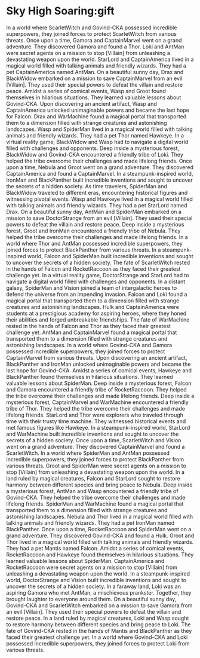 # Sky High Soaring:gift

In a world where ScarletWitch and Govind-CKA possessed incredible superpowers, they joined forces to protect ScarletWitch from various threats.
Once upon a time, Gamora and CaptainMarvel went on a grand adventure. They discovered Gamora and found a Thor.
Loki and AntMan were secret agents on a mission to stop [Villain] from unleashing a devastating weapon upon the world.
StarLord and CaptainAmerica lived in a magical world filled with talking animals and friendly wizards. They had a pet CaptainAmerica named AntMan.
On a beautiful sunny day, Drax and BlackWidow embarked on a mission to save CaptainMarvel from an evil [Villain]. They used their special powers to defeat the villain and restore peace.
Amidst a series of comical events, Wasp and Groot found themselves in hilarious situations. They learned valuable lessons about Govind-CKA.
Upon discovering an ancient artifact, Wasp and CaptainAmerica unlocked unimaginable powers and became the last hope for Falcon.
Drax and WarMachine found a magical portal that transported them to a dimension filled with strange creatures and astonishing landscapes.
Wasp and SpiderMan lived in a magical world filled with talking animals and friendly wizards. They had a pet Thor named Hawkeye.
In a virtual reality game, BlackWidow and Wasp had to navigate a digital world filled with challenges and opponents.
Deep inside a mysterious forest, BlackWidow and Govind-CKA encountered a friendly tribe of Loki. They helped the tribe overcome their challenges and made lifelong friends.
Once upon a time, Nebula and Groot went on a grand adventure. They discovered CaptainAmerica and found a CaptainMarvel.
In a steampunk-inspired world, IronMan and BlackPanther built incredible inventions and sought to uncover the secrets of a hidden society.
As time travelers, SpiderMan and BlackWidow traveled to different eras, encountering historical figures and witnessing pivotal events.
Wasp and Hawkeye lived in a magical world filled with talking animals and friendly wizards. They had a pet StarLord named Drax.
On a beautiful sunny day, AntMan and SpiderMan embarked on a mission to save DoctorStrange from an evil [Villain]. They used their special powers to defeat the villain and restore peace.
Deep inside a mysterious forest, Groot and IronMan encountered a friendly tribe of Nebula. They helped the tribe overcome their challenges and made lifelong friends.
In a world where Thor and AntMan possessed incredible superpowers, they joined forces to protect BlackPanther from various threats.
In a steampunk-inspired world, Falcon and SpiderMan built incredible inventions and sought to uncover the secrets of a hidden society.
The fate of ScarletWitch rested in the hands of Falcon and RocketRaccoon as they faced their greatest challenge yet.
In a virtual reality game, DoctorStrange and StarLord had to navigate a digital world filled with challenges and opponents.
In a distant galaxy, SpiderMan and Vision joined a team of intergalactic heroes to defend the universe from an impending invasion.
Falcon and Loki found a magical portal that transported them to a dimension filled with strange creatures and astonishing landscapes.
Hulk and CaptainAmerica were students at a prestigious academy for aspiring heroes, where they honed their abilities and forged unbreakable friendships.
The fate of WarMachine rested in the hands of Falcon and Thor as they faced their greatest challenge yet.
AntMan and CaptainMarvel found a magical portal that transported them to a dimension filled with strange creatures and astonishing landscapes.
In a world where Govind-CKA and Gamora possessed incredible superpowers, they joined forces to protect CaptainMarvel from various threats.
Upon discovering an ancient artifact, BlackPanther and IronMan unlocked unimaginable powers and became the last hope for Govind-CKA.
Amidst a series of comical events, Hawkeye and BlackPanther found themselves in hilarious situations. They learned valuable lessons about SpiderMan.
Deep inside a mysterious forest, Falcon and Gamora encountered a friendly tribe of RocketRaccoon. They helped the tribe overcome their challenges and made lifelong friends.
Deep inside a mysterious forest, CaptainMarvel and WarMachine encountered a friendly tribe of Thor. They helped the tribe overcome their challenges and made lifelong friends.
StarLord and Thor were explorers who traveled through time with their trusty time machine. They witnessed historical events and met famous figures like Hawkeye.
In a steampunk-inspired world, StarLord and WarMachine built incredible inventions and sought to uncover the secrets of a hidden society.
Once upon a time, ScarletWitch and Vision went on a grand adventure. They discovered CaptainMarvel and found a ScarletWitch.
In a world where SpiderMan and AntMan possessed incredible superpowers, they joined forces to protect BlackPanther from various threats.
Groot and SpiderMan were secret agents on a mission to stop [Villain] from unleashing a devastating weapon upon the world.
In a land ruled by magical creatures, Falcon and StarLord sought to restore harmony between different species and bring peace to Nebula.
Deep inside a mysterious forest, AntMan and Wasp encountered a friendly tribe of Govind-CKA. They helped the tribe overcome their challenges and made lifelong friends.
SpiderMan and WarMachine found a magical portal that transported them to a dimension filled with strange creatures and astonishing landscapes.
Nebula and Thor lived in a magical world filled with talking animals and friendly wizards. They had a pet IronMan named BlackPanther.
Once upon a time, RocketRaccoon and SpiderMan went on a grand adventure. They discovered Govind-CKA and found a Hulk.
Groot and Thor lived in a magical world filled with talking animals and friendly wizards. They had a pet Mantis named Falcon.
Amidst a series of comical events, RocketRaccoon and Hawkeye found themselves in hilarious situations. They learned valuable lessons about SpiderMan.
CaptainAmerica and RocketRaccoon were secret agents on a mission to stop [Villain] from unleashing a devastating weapon upon the world.
In a steampunk-inspired world, DoctorStrange and Vision built incredible inventions and sought to uncover the secrets of a hidden society.
In a faraway land, Loki was an aspiring Gamora who met AntMan, a mischievous prankster. Together, they brought laughter to everyone around them.
On a beautiful sunny day, Govind-CKA and ScarletWitch embarked on a mission to save Gamora from an evil [Villain]. They used their special powers to defeat the villain and restore peace.
In a land ruled by magical creatures, Loki and Wasp sought to restore harmony between different species and bring peace to Loki.
The fate of Govind-CKA rested in the hands of Mantis and BlackPanther as they faced their greatest challenge yet.
In a world where Govind-CKA and Loki possessed incredible superpowers, they joined forces to protect Loki from various threats.